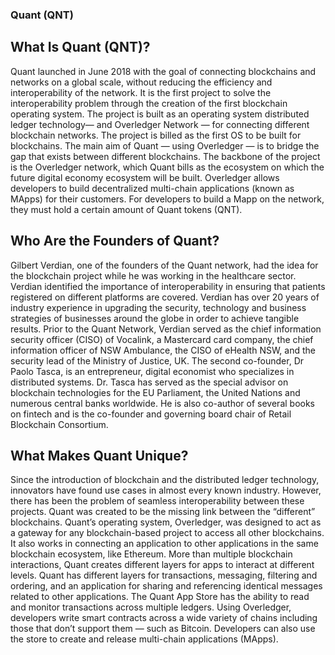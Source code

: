

  














### Quant (QNT)

## What Is Quant (QNT)?
Quant launched in June 2018 with the goal of connecting blockchains and networks on a global scale, without reducing the efficiency and interoperability of the network. It is the first project to solve the interoperability problem through the creation of the first blockchain operating system.
The project is built as an operating system distributed ledger technology— and Overledger Network — for connecting different blockchain networks. The project is billed as the first OS to be built for blockchains.
The main aim of Quant — using Overledger — is to bridge the gap that exists between different blockchains. The backbone of the project is the Overledger network, which Quant bills as the ecosystem on which the future digital economy ecosystem will be built.
Overledger allows developers to build decentralized multi-chain applications (known as MApps) for their customers. For developers to build a Mapp on the network, they must hold a certain amount of Quant tokens (QNT).

## Who Are the Founders of Quant?
Gilbert Verdian, one of the founders of the Quant network, had the idea for the blockchain project while he was working in the healthcare sector. Verdian identified the importance of interoperability in ensuring that patients registered on different platforms are covered.
Verdian has over 20 years of industry experience in upgrading the security, technology and business strategies of businesses around the globe in order to achieve tangible results.
Prior to the Quant Network, Verdian served as the chief information security officer (CISO) of Vocalink, a Mastercard card company, the chief information officer of NSW Ambulance, the CISO of eHealth NSW, and the security lead of the Ministry of Justice, UK.
The second co-founder, Dr Paolo Tasca, is an entrepreneur, digital economist who specializes in distributed systems. Dr. Tasca has served as the special advisor on blockchain technologies for the EU Parliament, the United Nations and numerous central banks worldwide.
He is also co-author of several books on fintech and is the co-founder and governing board chair of Retail Blockchain Consortium.

## What Makes Quant Unique?
Since the introduction of blockchain and the distributed ledger technology, innovators have found use cases in almost every known industry. However, there has been the problem of seamless interoperability between these projects. Quant was created to be the missing link between the “different” blockchains.
Quant’s operating system, Overledger, was designed to act as a gateway for any blockchain-based project to access all other blockchains. It also works in connecting an application to other applications in the same blockchain ecosystem, like Ethereum.
More than multiple blockchain interactions, Quant creates different layers for apps to interact at different levels. Quant has different layers for transactions, messaging, filtering and ordering, and an application for sharing and referencing identical messages related to other applications.
The Quant App Store has the ability to read and monitor transactions across multiple ledgers. Using Overledger, developers write smart contracts across a wide variety of chains including those that don’t support them — such as Bitcoin. Developers can also use the store to create and release multi-chain applications (MApps).



